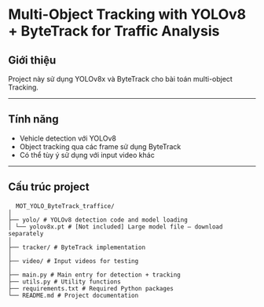 # Multi-Object Tracking with YOLOv8 + ByteTrack for Traffic Analysis

## Giới thiệu
Project này sử dụng YOLOv8x và ByteTrack cho bài toán multi-object Tracking. 

---

## Tính năng

-  Vehicle detection với YOLOv8
-  Object tracking qua các frame sử dụng ByteTrack
-  Có thể tùy ý sử dụng với input video khác

---

## Cấu trúc project
<pre> <code> MOT_YOLO_ByteTrack_traffice/
│
├── yolo/ # YOLOv8 detection code and model loading
│ └── yolov8x.pt # [Not included] Large model file – download separately
│
├── tracker/ # ByteTrack implementation
│
├── video/ # Input videos for testing
│
├── main.py # Main entry for detection + tracking
├── utils.py # Utility functions
├── requirements.txt # Required Python packages
└── README.md # Project documentation
</code> </pre>
